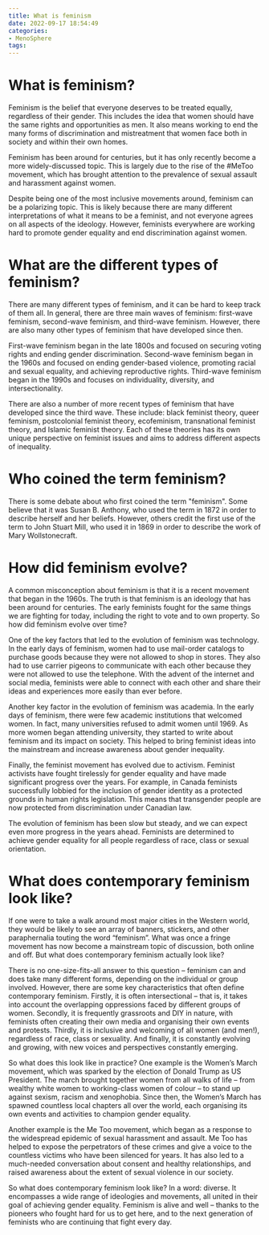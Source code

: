 ```yaml
---
title: What is feminism
date: 2022-09-17 18:54:49
categories:
- MenoSphere
tags:
---
```



#  What is feminism?

Feminism is the belief that everyone deserves to be treated equally, regardless of their gender. This includes the idea that women should have the same rights and opportunities as men. It also means working to end the many forms of discrimination and mistreatment that women face both in society and within their own homes.

 Feminism has been around for centuries, but it has only recently become a more widely-discussed topic. This is largely due to the rise of the #MeToo movement, which has brought attention to the prevalence of sexual assault and harassment against women.

Despite being one of the most inclusive movements around, feminism can be a polarizing topic. This is likely because there are many different interpretations of what it means to be a feminist, and not everyone agrees on all aspects of the ideology. However, feminists everywhere are working hard to promote gender equality and end discrimination against women.

#  What are the different types of feminism?

There are many different types of feminism, and it can be hard to keep track of them all. In general, there are three main waves of feminism: first-wave feminism, second-wave feminism, and third-wave feminism. However, there are also many other types of feminism that have developed since then.

First-wave feminism began in the late 1800s and focused on securing voting rights and ending gender discrimination. Second-wave feminism began in the 1960s and focused on ending gender-based violence, promoting racial and sexual equality, and achieving reproductive rights. Third-wave feminism began in the 1990s and focuses on individuality, diversity, and intersectionality.

There are also a number of more recent types of feminism that have developed since the third wave. These include: black feminist theory, queer feminism, postcolonial feminist theory, ecofeminism, transnational feminist theory, and Islamic feminist theory. Each of these theories has its own unique perspective on feminist issues and aims to address different aspects of inequality.

#  Who coined the term feminism? 

There is some debate about who first coined the term "feminism". Some believe that it was Susan B. Anthony, who used the term in 1872 in order to describe herself and her beliefs. However, others credit the first use of the term to John Stuart Mill, who used it in 1869 in order to describe the work of Mary Wollstonecraft.

#  How did feminism evolve?

A common misconception about feminism is that it is a recent movement that began in the 1960s. The truth is that feminism is an ideology that has been around for centuries. The early feminists fought for the same things we are fighting for today, including the right to vote and to own property. So how did feminism evolve over time?

One of the key factors that led to the evolution of feminism was technology. In the early days of feminism, women had to use mail-order catalogs to purchase goods because they were not allowed to shop in stores. They also had to use carrier pigeons to communicate with each other because they were not allowed to use the telephone. With the advent of the internet and social media, feminists were able to connect with each other and share their ideas and experiences more easily than ever before.

Another key factor in the evolution of feminism was academia. In the early days of feminism, there were few academic institutions that welcomed women. In fact, many universities refused to admit women until 1969. As more women began attending university, they started to write about feminism and its impact on society. This helped to bring feminist ideas into the mainstream and increase awareness about gender inequality.

Finally, the feminist movement has evolved due to activism. Feminist activists have fought tirelessly for gender equality and have made significant progress over the years. For example, in Canada feminists successfully lobbied for the inclusion of gender identity as a protected grounds in human rights legislation. This means that transgender people are now protected from discrimination under Canadian law.

The evolution of feminism has been slow but steady, and we can expect even more progress in the years ahead. Feminists are determined to achieve gender equality for all people regardless of race, class or sexual orientation.

#  What does contemporary feminism look like?

If one were to take a walk around most major cities in the Western world, they would be likely to see an array of banners, stickers, and other paraphernalia touting the word “feminism”. What was once a fringe movement has now become a mainstream topic of discussion, both online and off. But what does contemporary feminism actually look like?

There is no one-size-fits-all answer to this question – feminism can and does take many different forms, depending on the individual or group involved. However, there are some key characteristics that often define contemporary feminism. Firstly, it is often intersectional – that is, it takes into account the overlapping oppressions faced by different groups of women. Secondly, it is frequently grassroots and DIY in nature, with feminists often creating their own media and organising their own events and protests. Thirdly, it is inclusive and welcoming of all women (and men!), regardless of race, class or sexuality. And finally, it is constantly evolving and growing, with new voices and perspectives constantly emerging.

So what does this look like in practice? One example is the Women’s March movement, which was sparked by the election of Donald Trump as US President. The march brought together women from all walks of life – from wealthy white women to working-class women of colour – to stand up against sexism, racism and xenophobia. Since then, the Women’s March has spawned countless local chapters all over the world, each organising its own events and activities to champion gender equality.

Another example is the Me Too movement, which began as a response to the widespread epidemic of sexual harassment and assault. Me Too has helped to expose the perpetrators of these crimes and give a voice to the countless victims who have been silenced for years. It has also led to a much-needed conversation about consent and healthy relationships, and raised awareness about the extent of sexual violence in our society.

So what does contemporary feminism look like? In a word: diverse. It encompasses a wide range of ideologies and movements, all united in their goal of achieving gender equality. Feminism is alive and well – thanks to the pioneers who fought hard for us to get here, and to the next generation of feminists who are continuing that fight every day.